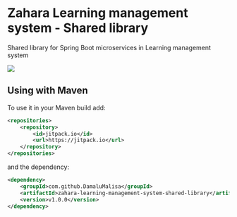 # Zahara Learning management system - Shared library

Shared library for Spring Boot microservices in Learning management system

[![](https://jitpack.io/v/bojanzdelar/learning-management-system-shared-library.svg)](https://jitpack.io/#bojanzdelar/learning-management-system-shared-library)

## Using with Maven

To use it in your Maven build add:
```xml
<repositories>
    <repository>
        <id>jitpack.io</id>
        <url>https://jitpack.io</url>
    </repository>
</repositories>
```

and the dependency:

```xml
<dependency>
    <groupId>com.github.DamaluMalisa</groupId>
    <artifactId>zahara-learning-management-system-shared-library</artifactId>
    <version>v1.0.0</version>
</dependency>

```
